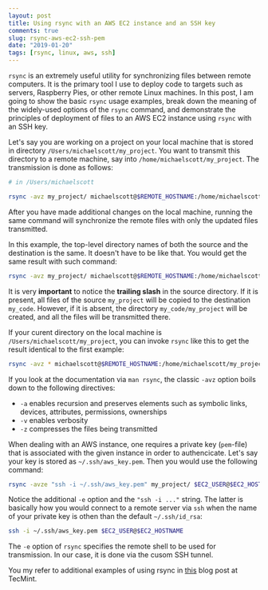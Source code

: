 ```yaml
---
layout: post
title: Using rsync with an AWS EC2 instance and an SSH key
comments: true
slug: rsync-aws-ec2-ssh-pem
date: "2019-01-20"
tags: [rsync, linux, aws, ssh]
---
```


`rsync` is an extremely useful utility for synchronizing files between remote computers. It is the primary tool I use to deploy code to targets such as servers, Raspberry Pies, or other remote Linux machines. In this post, I am going to show the basic `rsync` usage examples, break down the meaning of the widely-used options of the `rsync` command, and demonstrate the principles of deployment of files to an AWS EC2 instance using `rsync` with an SSH key. 

Let's say you are working on a project on your local machine that is stored in directory `/Users/michaelscott/my_project`. You want to transmit this directory to a remote machine, say into `/home/michaelscott/my_project`. The transmission is done as follows: 

```bash
# in /Users/michaelscott

rsync -avz my_project/ michaelscott@$REMOTE_HOSTNAME:/home/michaelscott/my_project
```

After you have made additional changes on the local machine, running the same command will synchronize the remote files with only the updated files transmitted.

In this example, the top-level directory names of both the source and the destination is the same. It doesn't have to be like that. You would get the same result with such command:

```bash
rsync -avz my_project/ michaelscott@$REMOTE_HOSTNAME:/home/michaelscott/my_code
```

It is very **important** to notice the **trailing slash** in the source directory. If it is present, all files of the source `my_project` will be copied to the destination `my_code`. However, if it is absent, the directory `my_code/my_project` will be created, and all the files will be transmitted there. 

If your curent directory on the local machine is `/Users/michaelscott/my_project`, you can invoke `rsync` like this to get the result identical to the first example:

```bash
rsync -avz * michaelscott@$REMOTE_HOSTNAME:/home/michaelscott/my_project
```

If you look at the documentation via `man rsync`, the classic `-avz` option boils down to the following directives:

* `-a` enables recursion and preserves elements such as symbolic links, devices, attributes, permissions, ownerships
* `-v` enables verbosity
* `-z` compresses the files being transmitted

When dealing with an AWS instance, one requires a private key (`pem`-file) that is associated with the given instance in order to authencicate. Let's say your key is stored as `~/.ssh/aws_key.pem`. Then you would use the following command:

```bash
rsync -avze "ssh -i ~/.ssh/aws_key.pem" my_project/ $EC2_USER@$EC2_HOSTNAME:/home/$EC2_USER/my_project
```

Notice the additional `-e` option and the `"ssh -i ..."` string. The latter is basically how you would connect to a remote server via `ssh` when the name of your private key is othen than the default `~/.ssh/id_rsa`:

```bash
ssh -i ~/.ssh/aws_key.pem $EC2_USER@$EC2_HOSTNAME
```

The `-e` option of `rsync` specifies the remote shell to be used for transmission. In our case, it is done via the cusom SSH tunnel. 

You my refer to additional examples of using rsync in [this](https://www.tecmint.com/rsync-local-remote-file-synchronization-commands/) blog post at TecMint. 

